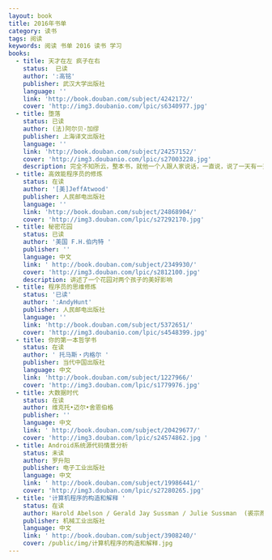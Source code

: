 ```yaml
---
layout: book
title: 2016年书单
category: 读书
tags: 阅读
keywords: 阅读 书单 2016 读书 学习
books:
  - title: 天才在左 疯子在右
    status:  已读
    author: ':高铭'
    publisher: 武汉大学出版社
    language: ''
    link: 'http://book.douban.com/subject/4242172/'
    cover: 'http://img3.doubanio.com/lpic/s6340977.jpg'
  - title: 堕落
    status: 已读
    author: (法)阿尔贝·加缪
    publisher: 上海译文出版社
    language: ''
    link: 'http://book.douban.com/subject/24257152/'
    cover: 'http://img3.doubanio.com/lpic/s27003228.jpg'
    description: 完全不知所云，整本书，就他一个人跟人家说话，一直说，说了一天有一天，或许这本书就是要教人们什么叫“瞎扯鸡巴蛋”吧！
  - title: 高效能程序员的修炼
    status: 在读
    author: '[美]JeffAtwood'
    publisher: 人民邮电出版社
    language: ''
    link: 'http://book.douban.com/subject/24868904/'
    cover: 'http://img3.douban.com/lpic/s27292170.jpg'
  - title: 秘密花园
    status: 已读
    author: '美国 F.H.伯内特 '
    publisher: ''
    language: 中文
    link: ' http://book.douban.com/subject/2349930/'
    cover: 'http://img3.douban.com/lpic/s2812100.jpg'
    description: 讲述了一个花园对两个孩子的美好影响
  - title: 程序员的思维修炼
    status: '已读'
    author: ':AndyHunt'
    publisher: 人民邮电出版社
    language: ''
    link: 'http://book.douban.com/subject/5372651/'
    cover: 'http://img3.doubanio.com/lpic/s4548399.jpg'
  - title: 你的第一本哲学书
    status: 在读
    author: ' 托马斯・内格尔 '
    publisher: 当代中国出版社
    language: 中文
    link: 'http://book.douban.com/subject/1227966/'
    cover: 'http://img3.douban.com/lpic/s1779976.jpg'
  - title: 大数据时代
    status: 在读
    author: 维克托•迈尔•舍恩伯格
    publisher: ''
    language: 中文
    link: ' http://book.douban.com/subject/20429677/'
    cover: 'http://img3.douban.com/lpic/s24574862.jpg '
  - title: Android系统源代码情景分析
    status: 未读
    author: 罗升阳
    publisher: 电子工业出版社
    language: 中文
    link: ' http://book.douban.com/subject/19986441/'
    cover: 'http://img3.douban.com/lpic/s27280265.jpg'
  - title: '计算机程序的构造和解释 '
    status: 在读
    author: Harold Abelson / Gerald Jay Sussman / Julie Sussman  (裘宗燕  译)
    publisher: 机械工业出版社
    language: 中文
    link: ' http://book.douban.com/subject/3908240/'
    cover: /public/img/计算机程序的构造和解释.jpg
---
```

